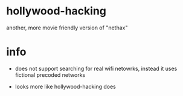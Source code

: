 # hollywood-hacking

 another, more movie friendly version of "nethax"

 # info

 - does not support searching for real wifi netowrks, instead it uses fictional precoded networks

 - looks more like hollywood-hacking does

